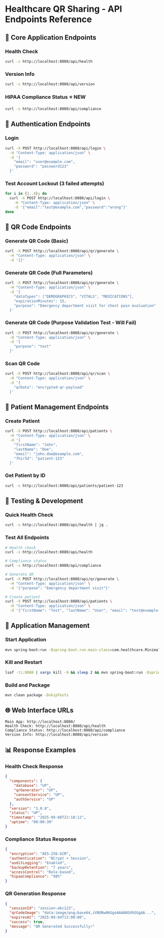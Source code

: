 # Healthcare QR Sharing - API Endpoints Reference

## 🔗 **Core Application Endpoints**

### **Health Check**
```bash
curl -s http://localhost:8080/api/health
```

### **Version Info**
```bash
curl -s http://localhost:8080/api/version
```

### **HIPAA Compliance Status** ⭐ NEW
```bash
curl -s http://localhost:8080/api/compliance
```

## 🔐 **Authentication Endpoints**

### **Login**
```bash
curl -X POST http://localhost:8080/api/login \
  -H "Content-Type: application/json" \
  -d '{
    "email": "user@example.com",
    "password": "password123"
  }'
```

### **Test Account Lockout** (3 failed attempts)
```bash
for i in {1..4}; do
  curl -X POST http://localhost:8080/api/login \
    -H "Content-Type: application/json" \
    -d '{"email":"test@example.com","password":"wrong"}'
done
```

## 📱 **QR Code Endpoints**

### **Generate QR Code** (Basic)
```bash
curl -X POST http://localhost:8080/api/qr/generate \
  -H "Content-Type: application/json" \
  -d '{}'
```

### **Generate QR Code** (Full Parameters)
```bash
curl -X POST http://localhost:8080/api/qr/generate \
  -H "Content-Type: application/json" \
  -d '{
    "dataTypes": ["DEMOGRAPHICS", "VITALS", "MEDICATIONS"],
    "expirationMinutes": 15,
    "purpose": "Emergency department visit for chest pain evaluation"
  }'
```

### **Generate QR Code** (Purpose Validation Test - Will Fail)
```bash
curl -X POST http://localhost:8080/api/qr/generate \
  -H "Content-Type: application/json" \
  -d '{
    "purpose": "test"
  }'
```

### **Scan QR Code**
```bash
curl -X POST http://localhost:8080/api/qr/scan \
  -H "Content-Type: application/json" \
  -d '{
    "qrData": "encrypted-qr-payload"
  }'
```

## 👥 **Patient Management Endpoints**

### **Create Patient**
```bash
curl -X POST http://localhost:8080/api/patients \
  -H "Content-Type: application/json" \
  -d '{
    "firstName": "John",
    "lastName": "Doe",
    "email": "john.doe@example.com",
    "fhirId": "patient-123"
  }'
```

### **Get Patient by ID**
```bash
curl -s http://localhost:8080/api/patients/patient-123
```

## 🧪 **Testing & Development**

### **Quick Health Check**
```bash
curl -s http://localhost:8080/api/health | jq .
```

### **Test All Endpoints**
```bash
# Health check
curl -s http://localhost:8080/api/health

# Compliance status
curl -s http://localhost:8080/api/compliance

# Generate QR
curl -X POST http://localhost:8080/api/qr/generate \
  -H "Content-Type: application/json" \
  -d '{"purpose": "Emergency department visit"}'

# Create patient
curl -X POST http://localhost:8080/api/patients \
  -H "Content-Type: application/json" \
  -d '{"firstName": "Test", "lastName": "User", "email": "test@example.com"}'
```

## 🚀 **Application Management**

### **Start Application**
```bash
mvn spring-boot:run -Dspring-boot.run.main-class=com.healthcare.MinimalApp
```

### **Kill and Restart**
```bash
lsof -ti:8080 | xargs kill -9 && sleep 2 && mvn spring-boot:run -Dspring-boot.run.main-class=com.healthcare.MinimalApp
```

### **Build and Package**
```bash
mvn clean package -DskipTests
```

## 🌐 **Web Interface URLs**

```
Main App: http://localhost:8080/
Health Check: http://localhost:8080/api/health
Compliance Status: http://localhost:8080/api/compliance
Version Info: http://localhost:8080/api/version
```

## 📊 **Response Examples**

### **Health Check Response**
```json
{
  "components": {
    "database": "UP",
    "qrGenerator": "UP",
    "consentService": "UP",
    "authService": "UP"
  },
  "version": "3.0.0",
  "status": "UP",
  "timestamp": "2025-09-08T22:18:12",
  "uptime": "00:00:30"
}
```

### **Compliance Status Response**
```json
{
  "encryption": "AES-256-GCM",
  "authentication": "BCrypt + Session",
  "auditLogging": "Enabled",
  "backupRetention": "7 years",
  "accessControl": "Role-based",
  "hipaaCompliance": "98%"
}
```

### **QR Generation Response**
```json
{
  "sessionId": "session-abc123",
  "qrCodeImage": "data:image/png;base64,iVBORw0KGgoAAAANSUhEUgAA...",
  "expiresAt": "2025-09-04T13:00:00",
  "success": true,
  "message": "QR Generated Successfully!"
}
```